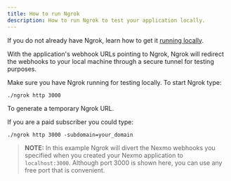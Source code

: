 ```yaml
---
title: How to run Ngrok
description: How to run Ngrok to test your application locally.
---
```


<a name="how-to-run-ngrok"></a>

If you do not already have Ngrok, learn how to get it [ running locally](https://developer.nexmo.com/concepts/guides/webhooks#using-ngrok-for-local-development).

With the application's webhook URLs pointing to Ngrok, Ngrok will redirect the webhooks to your local machine through a secure tunnel for testing purposes.

Make sure you have Ngrok running for testing locally. To start Ngrok type:

``` shell
./ngrok http 3000
```

To generate a temporary Ngrok URL. 

If you are a paid subscriber you could type:

``` shell
./ngrok http 3000 -subdomain=your_domain
```

> **NOTE:** In this example Ngrok will divert the Nexmo webhooks you specified when you created your Nexmo application to `localhost:3000`. Although port 3000 is shown here, you can use any free port that is convenient.
